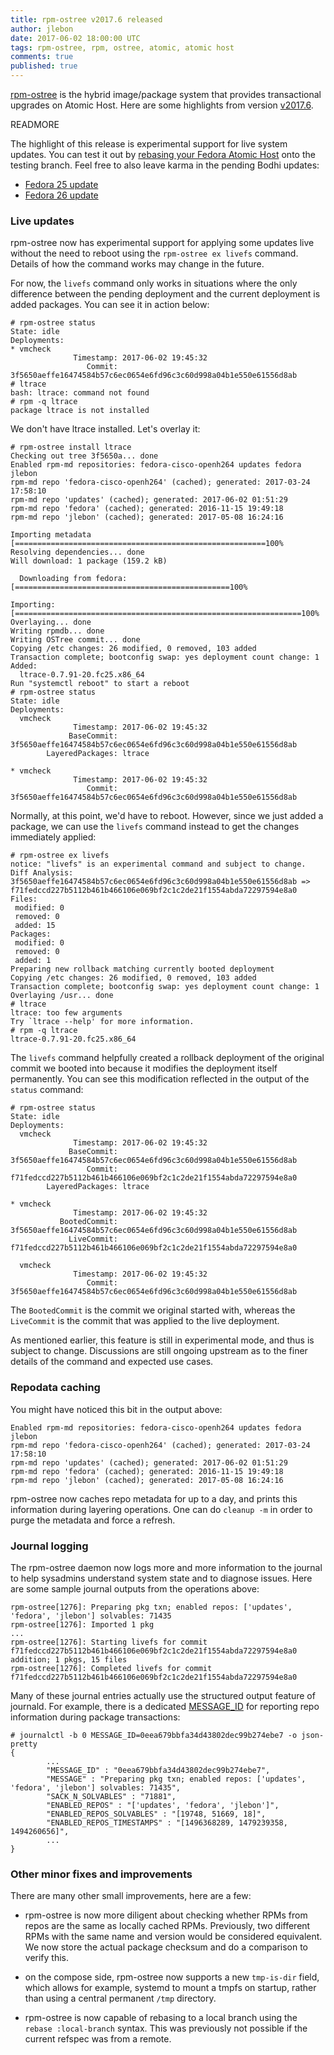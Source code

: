 ```yaml
---
title: rpm-ostree v2017.6 released
author: jlebon
date: 2017-06-02 18:00:00 UTC
tags: rpm-ostree, rpm, ostree, atomic, atomic host
comments: true
published: true
---
```


[rpm-ostree](https://rpm-ostree.readthedocs.org/) is the
hybrid image/package system that provides transactional
upgrades on Atomic Host. Here are some highlights from
version
[v2017.6](https://github.com/projectatomic/rpm-ostree/releases/tag/v2017.6).

READMORE

The highlight of this release is experimental support for
live system updates. You can test it out by
[rebasing your Fedora Atomic Host](https://fedoraproject.org/wiki/QA:Updates_Testing#Using_it_with_Atomic_Host_.28Fedora_24_and_later.29)
onto the testing branch. Feel free to also leave karma in
the pending Bodhi updates:

- [Fedora 25 update](https://bodhi.fedoraproject.org/updates/FEDORA-2017-85014ae3f6)
- [Fedora 26 update](https://bodhi.fedoraproject.org/updates/FEDORA-2017-f86a299577)

### Live updates

rpm-ostree now has experimental support for applying some
updates live without the need to reboot using the
`rpm-ostree ex livefs` command. Details of how the command
works may change in the future.

For now, the `livefs` command only works in situations where
the only difference between the pending deployment and the
current deployment is added packages. You can see it in
action below:

```
# rpm-ostree status
State: idle
Deployments:
* vmcheck
              Timestamp: 2017-06-02 19:45:32
                 Commit: 3f5650aeffe16474584b57c6ec0654e6fd96c3c60d998a04b1e550e61556d8ab
# ltrace
bash: ltrace: command not found
# rpm -q ltrace
package ltrace is not installed
```

We don't have ltrace installed. Let's overlay it:

```
# rpm-ostree install ltrace
Checking out tree 3f5650a... done
Enabled rpm-md repositories: fedora-cisco-openh264 updates fedora jlebon
rpm-md repo 'fedora-cisco-openh264' (cached); generated: 2017-03-24 17:58:10
rpm-md repo 'updates' (cached); generated: 2017-06-02 01:51:29
rpm-md repo 'fedora' (cached); generated: 2016-11-15 19:49:18
rpm-md repo 'jlebon' (cached); generated: 2017-05-08 16:24:16

Importing metadata [========================================================100%
Resolving dependencies... done
Will download: 1 package (159.2 kB)

  Downloading from fedora: [================================================100%

Importing: [================================================================100%
Overlaying... done
Writing rpmdb... done
Writing OSTree commit... done
Copying /etc changes: 26 modified, 0 removed, 103 added
Transaction complete; bootconfig swap: yes deployment count change: 1
Added:
  ltrace-0.7.91-20.fc25.x86_64
Run "systemctl reboot" to start a reboot
# rpm-ostree status
State: idle
Deployments:
  vmcheck
              Timestamp: 2017-06-02 19:45:32
             BaseCommit: 3f5650aeffe16474584b57c6ec0654e6fd96c3c60d998a04b1e550e61556d8ab
        LayeredPackages: ltrace

* vmcheck
              Timestamp: 2017-06-02 19:45:32
                 Commit: 3f5650aeffe16474584b57c6ec0654e6fd96c3c60d998a04b1e550e61556d8ab
```

Normally, at this point, we'd have to reboot. However, since
we just added a package, we can use the `livefs` command
instead to get the changes immediately applied:

```
# rpm-ostree ex livefs
notice: "livefs" is an experimental command and subject to change.
Diff Analysis: 3f5650aeffe16474584b57c6ec0654e6fd96c3c60d998a04b1e550e61556d8ab => f71fedccd227b5112b461b466106e069bf2c1c2de21f1554abda72297594e8a0
Files:
 modified: 0
 removed: 0
 added: 15
Packages:
 modified: 0
 removed: 0
 added: 1
Preparing new rollback matching currently booted deployment
Copying /etc changes: 26 modified, 0 removed, 103 added
Transaction complete; bootconfig swap: yes deployment count change: 1
Overlaying /usr... done
# ltrace
ltrace: too few arguments
Try `ltrace --help' for more information.
# rpm -q ltrace
ltrace-0.7.91-20.fc25.x86_64
```

The `livefs` command helpfully created a rollback deployment
of the original commit we booted into because it modifies
the deployment itself permanently. You can see this
modification reflected in the output of the `status`
command:

```
# rpm-ostree status
State: idle
Deployments:
  vmcheck
              Timestamp: 2017-06-02 19:45:32
             BaseCommit: 3f5650aeffe16474584b57c6ec0654e6fd96c3c60d998a04b1e550e61556d8ab
                 Commit: f71fedccd227b5112b461b466106e069bf2c1c2de21f1554abda72297594e8a0
        LayeredPackages: ltrace

* vmcheck
              Timestamp: 2017-06-02 19:45:32
           BootedCommit: 3f5650aeffe16474584b57c6ec0654e6fd96c3c60d998a04b1e550e61556d8ab
             LiveCommit: f71fedccd227b5112b461b466106e069bf2c1c2de21f1554abda72297594e8a0

  vmcheck
              Timestamp: 2017-06-02 19:45:32
                 Commit: 3f5650aeffe16474584b57c6ec0654e6fd96c3c60d998a04b1e550e61556d8ab
```

The `BootedCommit` is the commit we original started with,
whereas the `LiveCommit` is the commit that was applied to
the live deployment.

As mentioned earlier, this feature is still in experimental
mode, and thus is subject to change. Discussions are still
ongoing upstream as to the finer details of the command and
expected use cases.

### Repodata caching

You might have noticed this bit in the output above:

```
Enabled rpm-md repositories: fedora-cisco-openh264 updates fedora jlebon
rpm-md repo 'fedora-cisco-openh264' (cached); generated: 2017-03-24 17:58:10
rpm-md repo 'updates' (cached); generated: 2017-06-02 01:51:29
rpm-md repo 'fedora' (cached); generated: 2016-11-15 19:49:18
rpm-md repo 'jlebon' (cached); generated: 2017-05-08 16:24:16
```

rpm-ostree now caches repo metadata for up to a day, and
prints this information during layering operations. One can
do `cleanup -m` in order to purge the metadata and force a
refresh.

### Journal logging

The rpm-ostree daemon now logs more and more information to
the journal to help sysadmins understand system state and to
diagnose issues. Here are some sample journal outputs from
the operations above:

```
rpm-ostree[1276]: Preparing pkg txn; enabled repos: ['updates', 'fedora', 'jlebon'] solvables: 71435
rpm-ostree[1276]: Imported 1 pkg
...
rpm-ostree[1276]: Starting livefs for commit f71fedccd227b5112b461b466106e069bf2c1c2de21f1554abda72297594e8a0 addition; 1 pkgs, 15 files
rpm-ostree[1276]: Completed livefs for commit f71fedccd227b5112b461b466106e069bf2c1c2de21f1554abda72297594e8a0
```

Many of these journal entries actually use the structured
output feature of journald. For example, there is a
dedicated
[MESSAGE_ID](https://www.freedesktop.org/software/systemd/man/systemd.journal-fields.html)
for reporting repo information during package transactions:

```
# journalctl -b 0 MESSAGE_ID=0eea679bbfa34d43802dec99b274ebe7 -o json-pretty
{
        ...
        "MESSAGE_ID" : "0eea679bbfa34d43802dec99b274ebe7",
        "MESSAGE" : "Preparing pkg txn; enabled repos: ['updates', 'fedora', 'jlebon'] solvables: 71435",
        "SACK_N_SOLVABLES" : "71881",
        "ENABLED_REPOS" : "['updates', 'fedora', 'jlebon']",
        "ENABLED_REPOS_SOLVABLES" : "[19748, 51669, 18]",
        "ENABLED_REPOS_TIMESTAMPS" : "[1496368289, 1479239358, 1494260656]",
        ...
}
```

### Other minor fixes and improvements

There are many other small improvements, here are a few:

- rpm-ostree is now more diligent about checking whether
  RPMs from repos are the same as locally cached RPMs.
  Previously, two different RPMs with the same name and
  version would be considered equivalent. We now store the
  actual package checksum and do a comparison to verify
  this.

- on the compose side, rpm-ostree now supports a new
  `tmp-is-dir` field, which allows for example, systemd to
  mount a tmpfs on startup, rather than using a central
  permanent `/tmp` directory.

- rpm-ostree is now capable of rebasing to a local branch
  using the `rebase :local-branch` syntax. This was
  previously not possible if the current refspec was from a
  remote.
